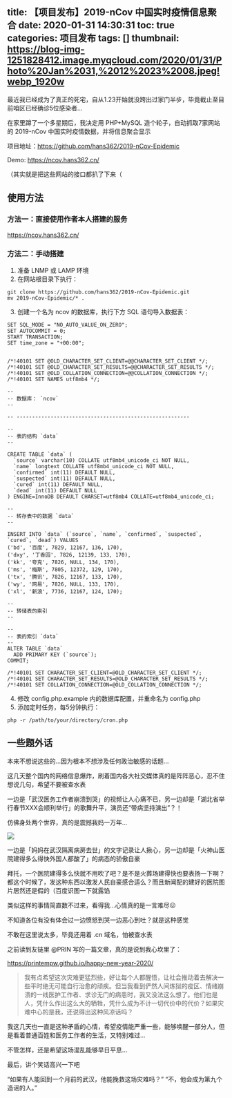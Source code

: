 title: 【项目发布】2019-nCov 中国实时疫情信息聚合
date: 2020-01-31 14:30:31
toc: true
categories: 项目发布
tags: []
thumbnail: https://blog-img-1251828412.image.myqcloud.com/2020/01/31/Photo%20Jan%2031,%2012%2023%2008.jpeg!webp_1920w
---
最近我已经成为了真正的死宅，自从1.23开始就没跨出过家门半步，毕竟截止至目前咱区已经确诊5位感染者...

在家里蹲了一个多星期后，我决定用 PHP+MySQL 造个轮子，自动抓取7家网站的 2019-nCov 中国实时疫情数据，并将信息聚合显示

项目地址：https://github.com/hans362/2019-nCov-Epidemic

Demo: https://ncov.hans362.cn/

（其实就是把这些网站的接口都扒了下来（

<!--more-->

## 使用方法

### 方法一：直接使用作者本人搭建的服务

https://ncov.hans362.cn/

### 方法二：手动搭建

1. 准备 LNMP 或 LAMP 环境
2. 在网站根目录下执行：
```
git clone https://github.com/hans362/2019-nCov-Epidemic.git
mv 2019-nCov-Epidemic/* .
```
3. 创建一个名为 ncov 的数据库，执行下方 SQL 语句导入数据表：
```
SET SQL_MODE = "NO_AUTO_VALUE_ON_ZERO";
SET AUTOCOMMIT = 0;
START TRANSACTION;
SET time_zone = "+00:00";


/*!40101 SET @OLD_CHARACTER_SET_CLIENT=@@CHARACTER_SET_CLIENT */;
/*!40101 SET @OLD_CHARACTER_SET_RESULTS=@@CHARACTER_SET_RESULTS */;
/*!40101 SET @OLD_COLLATION_CONNECTION=@@COLLATION_CONNECTION */;
/*!40101 SET NAMES utf8mb4 */;

--
-- 数据库： `ncov`
--

-- --------------------------------------------------------

--
-- 表的结构 `data`
--

CREATE TABLE `data` (
  `source` varchar(10) COLLATE utf8mb4_unicode_ci NOT NULL,
  `name` longtext COLLATE utf8mb4_unicode_ci NOT NULL,
  `confirmed` int(11) DEFAULT NULL,
  `suspected` int(11) DEFAULT NULL,
  `cured` int(11) DEFAULT NULL,
  `dead` int(11) DEFAULT NULL
) ENGINE=InnoDB DEFAULT CHARSET=utf8mb4 COLLATE=utf8mb4_unicode_ci;

--
-- 转存表中的数据 `data`
--

INSERT INTO `data` (`source`, `name`, `confirmed`, `suspected`, `cured`, `dead`) VALUES
('bd', '百度', 7829, 12167, 136, 170),
('dxy', '丁香园', 7826, 12139, 133, 170),
('kk', '夸克', 7826, NULL, 134, 170),
('ms', '梅斯', 7805, 12372, 129, 170),
('tx', '腾讯', 7826, 12167, 133, 170),
('wy', '网易', 7826, NULL, 133, 170),
('xl', '新浪', 7736, 12167, 124, 170);

--
-- 转储表的索引
--

--
-- 表的索引 `data`
--
ALTER TABLE `data`
  ADD PRIMARY KEY (`source`);
COMMIT;

/*!40101 SET CHARACTER_SET_CLIENT=@OLD_CHARACTER_SET_CLIENT */;
/*!40101 SET CHARACTER_SET_RESULTS=@OLD_CHARACTER_SET_RESULTS */;
/*!40101 SET COLLATION_CONNECTION=@OLD_COLLATION_CONNECTION */;
```
4. 修改 config.php.example 内的数据库配置，并重命名为 config.php
5. 添加定时任务，每5分钟执行：
```
php -r /path/to/your/directory/cron.php
```

## 一些题外话

本来不想说这些的...因为根本不想涉及任何政治敏感的话题...

这几天整个国内的网络信息爆炸，刷着国内各大社交媒体真的是阵阵恶心，忍不住想说几句，希望不要被查水表

一边是「武汉医务工作者崩溃到哭」的视频让人心痛不已，另一边却是「湖北省举行春节XXX会顺利举行」的歌舞升平，演员还“带病坚持演出”？！

仿佛身处两个世界，真的是震撼我妈一万年...

![](https://blog-img-1251828412.image.myqcloud.com/2020/01/31/Photo%20Jan%2031,%2018%2022%2030.jpeg!webp_1920w)

一边是「妈妈在武汉隔离病房去世」的文字记录让人揪心，另一边却是「火神山医院建得多么得快外国人都酸了」的病态的骄傲自豪

拜托，一个医院建得多么快就不用吹了吧？是不是火葬场建得快也要表扬一下啊？都这个时候了，发这种东西以激发人民自豪感合适么？而且新闻配的建好的医院图片居然还是假的（百度识图一下就露馅

类似这样的事情简直数不过来，看得我...心情真的是一言难尽😖

不知道各位有没有体会过一边愤怒到哭一边恶心到吐？就是这种感觉

不敢在这里说太多，毕竟还用着 .cn 域名，怕被查水表

之前读到友链里 @PRIN 写的一篇文章，真的是说到我心坎里了：

https://printempw.github.io/happy-new-year-2020/

> 我有点希望这次灾难更猛烈些，好让每个人都醒悟，让社会推动着去解决一些平时绝无可能自行治愈的顽疾。但当我看到俨然人间炼狱的疫区、情绪崩溃的一线医护工作者、求诊无门的病患时，我又没法这么想了。他们也是人，凭什么作出这么大的牺牲，凭什么成为不计一切代价中的代价？如果灾难中心的是我，还说得出这种风凉话吗？

我这几天也一直是这种矛盾的心情，希望疫情能严重一些，能够唤醒一部分人，但是看着普通百姓和医务工作者的生活，又特别难过...

不管怎样，还是希望这场混乱能够早日平息...

最后，讲个笑话高兴一下吧

“如果有人能回到一个月前的武汉，他能挽救这场灾难吗？”
“不，他会成为第九个造谣的人。”